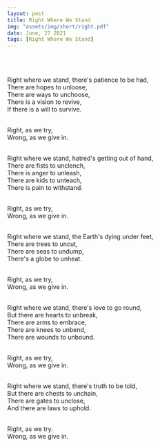 ```yaml
---
layout: post
title: Right Where We Stand
img: "assets/img/short/right.pdf"
date: June, 27 2021
tags: [Right Where We Stand]
---
```

  
<br><br>
<div align="left">

Right where we stand, there's patience to be had, <br>
There are hopes to unloose,<br>
There are ways to unchoose,<br>
There is a vision to revive, <br>
If there is a will to survive. <br><br>

Right, as we try, <br>
Wrong, as we give in.<br><br>

Right where we stand, hatred's getting out of hand,<br>
There are fists to unclench,<br>
There is anger to unleash,<br>
There are kids to unteach, <br>
There is pain to withstand.<br><br>

Right, as we try, <br>
Wrong, as we give in.<br><br>

Right where we stand, the Earth's dying under feet,<br>
There are trees to uncut,<br>
There are seas to undump,<br>
There's a globe to unheat.<br><br>

Right, as we try, <br>
Wrong, as we give in.<br><br>

Right where we stand, there's love to go round, <br>
But there are hearts to unbreak,<br>
There are arms to embrace,<br>
There are knees to unbend,<br>
There are wounds to unbound.<br><br>

Right, as we try, <br>
Wrong, as we give in.<br><br>

Right where we stand, there's truth to be told,<br>
But there are chests to unchain,<br>
There are gates to unclose,<br>
And there are laws to uphold.<br><br>

Right, as we try.<br>
Wrong, as we give in.<br><br>




</div>
<br><br>
<br><br>
<br><br>
<br><br>
<br><br>
<br><br>  
